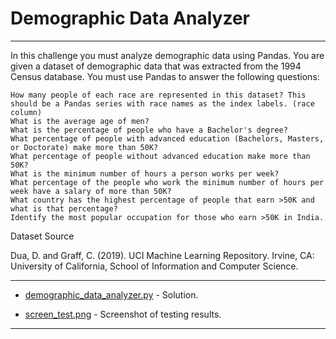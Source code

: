 # Demographic Data Analyzer

<hr>
In this challenge you must analyze demographic data using Pandas. You are given a dataset of demographic data that was extracted from the 1994 Census database. 
You must use Pandas to answer the following questions:

    How many people of each race are represented in this dataset? This should be a Pandas series with race names as the index labels. (race column)
    What is the average age of men?
    What is the percentage of people who have a Bachelor's degree?
    What percentage of people with advanced education (Bachelors, Masters, or Doctorate) make more than 50K?
    What percentage of people without advanced education make more than 50K?
    What is the minimum number of hours a person works per week?
    What percentage of the people who work the minimum number of hours per week have a salary of more than 50K?
    What country has the highest percentage of people that earn >50K and what is that percentage?
    Identify the most popular occupation for those who earn >50K in India.

Dataset Source

Dua, D. and Graff, C. (2019). UCI Machine Learning Repository. Irvine, CA: University of California, School of Information and Computer Science.

<hr>


- [demographic_data_analyzer.py](https://github.com/MarynaSnl/my_demo_proj/blob/main/demographic_data_analyzer/demographic_data_analyzer.py) - Solution.

- [screen_test.png](https://github.com/MarynaSnl/my_demo_proj/tree/main/my_demo_proj2/screen_test.png)  - Screenshot of testing results.




<hr>

